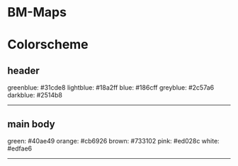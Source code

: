 # BM-Maps

# Colorscheme

## header

greenblue: #31cde8
lightblue: #18a2ff
blue: #186cff
greyblue: #2c57a6
darkblue: #2514b8

---

## main body

green: #40ae49
orange: #cb6926
brown: #733102
pink: #ed028c
white: #edfae6

---
